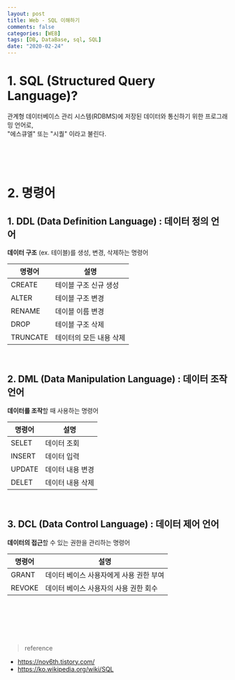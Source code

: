 ```yaml
---
layout: post
title: Web - SQL 이해하기
comments: false
categories: [WEB]
tags: [DB, DataBase, sql, SQL]
date: "2020-02-24"
---
```


# 1. SQL (Structured Query Language)?

관계형 데이터베이스 관리 시스템(RDBMS)에 저장된 데이터와 통신하기 위한 프로그래밍 언어로,  
"에스큐엘" 또는 "시퀄" 이라고 불린다.

<br><br><br>

# 2. 명령어

## 1. DDL (Data Definition Language) : 데이터 정의 언어

**데이터 구조** (ex. 테이블)를 생성, 변경, 삭제하는 명령어

| 명령어   | 설명                    |
| -------- | ----------------------- |
| CREATE   | 테이블 구조 신규 생성   |
| ALTER    | 테이블 구조 변경        |
| RENAME   | 데이블 이름 변경        |
| DROP     | 테이블 구조 삭제        |
| TRUNCATE | 테이터의 모든 내용 삭제 |

<br>

## 2. DML (Data Manipulation Language) : 데이터 조작 언어

**데이터를 조작**할 때 사용하는 명령어

| 명령어 | 설명             |
| ------ | ---------------- |
| SELET  | 데이터 조회      |
| INSERT | 데이터 입력      |
| UPDATE | 데이터 내용 변경 |
| DELET  | 데이터 내용 삭제 |

<br>

## 3. DCL (Data Control Language) : 데이터 제어 언어

**데이터의 접근**할 수 있는 권한을 관리하는 명령어

| 명령어 | 설명                                    |
| ------ | --------------------------------------- |
| GRANT  | 데이터 베이스 사용자에게 사용 권한 부여 |
| REVOKE | 데이터 베이스 사용자의 사용 권한 회수   |

<br>

<br><br><br>

> <subtitle>reference</subtitle>

-   <https://nov6th.tistory.com/>
-   <https://ko.wikipedia.org/wiki/SQL>
